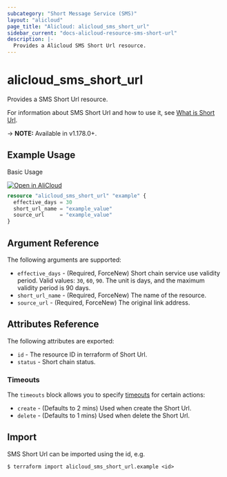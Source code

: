 ```yaml
---
subcategory: "Short Message Service (SMS)"
layout: "alicloud"
page_title: "Alicloud: alicloud_sms_short_url"
sidebar_current: "docs-alicloud-resource-sms-short-url"
description: |-
  Provides a Alicloud SMS Short Url resource.
---
```


# alicloud\_sms\_short\_url

Provides a SMS Short Url resource.

For information about SMS Short Url and how to use it, see [What is Short Url](https://next.api.alibabacloud.com/api/Dysmsapi/2017-05-25/AddShortUrl).

-> **NOTE:** Available in v1.178.0+.

## Example Usage

Basic Usage

<div style="display: block;margin-bottom: 40px;"><div class="oics-button" style="float: right;position: absolute;margin-bottom: 10px;">
  <a href="https://api.aliyun.com/api-tools/terraform?resource=alicloud_sms_short_url&exampleId=fc3f9e23-7e93-5f5c-0732-78dbe89fa072bccdfb79&activeTab=example&spm=docs.r.sms_short_url.0.fc3f9e237e&intl_lang=EN_US" target="_blank">
    <img alt="Open in AliCloud" src="https://img.alicdn.com/imgextra/i1/O1CN01hjjqXv1uYUlY56FyX_!!6000000006049-55-tps-254-36.svg" style="max-height: 44px; max-width: 100%;">
  </a>
</div></div>

```terraform
resource "alicloud_sms_short_url" "example" {
  effective_days = 30
  short_url_name = "example_value"
  source_url     = "example_value"
}
```

## Argument Reference

The following arguments are supported:

* `effective_days` - (Required, ForceNew) Short chain service use validity period. Valid values: `30`, `60`, `90`. The unit is days, and the maximum validity period is 90 days.
* `short_url_name` - (Required, ForceNew) The name of the resource.
* `source_url` - (Required, ForceNew) The original link address.

## Attributes Reference

The following attributes are exported:

* `id` - The resource ID in terraform of Short Url.
* `status` - Short chain status.

### Timeouts

The `timeouts` block allows you to specify [timeouts](https://www.terraform.io/docs/configuration-0-11/resources.html#timeouts) for certain actions:

* `create` - (Defaults to 2 mins) Used when create the Short Url.
* `delete` - (Defaults to 1 mins) Used when delete the Short Url.

## Import

SMS Short Url can be imported using the id, e.g.

```shell
$ terraform import alicloud_sms_short_url.example <id>
```
